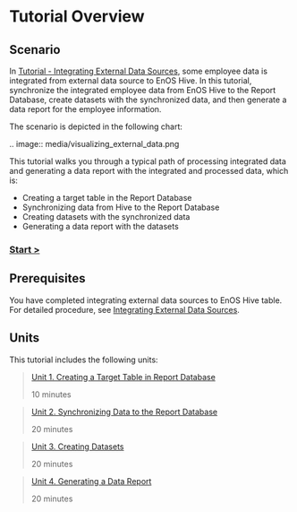 # Tutorial Overview

## Scenario

In [Tutorial - Integrating External Data Sources](/docs/offline-data/en/2.0.9/tutorial/integrating_external_data_sources/index.html), some employee data is integrated from external data source to EnOS Hive. In this tutorial, synchronize the integrated employee data from EnOS Hive to the Report Database, create datasets with the synchronized data, and then generate a data report for the employee information.

The scenario is depicted in the following chart:

.. image:: media/visualizing_external_data.png

This tutorial walks you through a typical path of processing integrated data and generating a data report with the integrated and processed data, which is:

- Creating a target table in the Report Database
- Synchronizing data from Hive to the Report Database
- Creating datasets with the synchronized data
- Generating a data report with the datasets

### [Start >](creating_reportdb_table)

## Prerequisites

You have completed integrating external data sources to EnOS Hive table. For detailed procedure, see [Integrating External Data Sources](/docs/offline-data/en/2.0.9/tutorial/integrating_external_data_sources/index.html).

## Units

This tutorial includes the following units:

> [Unit 1. Creating a Target Table in Report Database](creating_reportdb_table)
>
> 10 minutes

> [Unit 2. Synchronizing Data to the Report Database](synchronizing_data_to_reportdb)
>
> 20 minutes

> [Unit 3. Creating Datasets](creating_datasets)
>
> 20 minutes

> [Unit 4. Generating a Data Report](generating_report)
>
> 20 minutes
